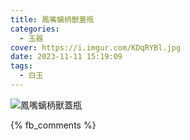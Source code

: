 ```yaml
---
title: 鳳嘴螭柄獸蓋瓶
categories:
  - 玉器
cover: https://i.imgur.com/KDqRYBl.jpg
date: 2023-11-11 15:19:09
tags:
  - 白玉
---
```


![鳳嘴螭柄獸蓋瓶](https://i.imgur.com/KDqRYBl.jpg)

{% fb_comments %}
